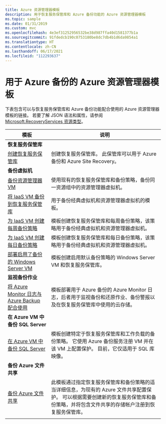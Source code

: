 ```yaml
---
title: Azure 资源管理器模板
description: 用于恢复服务保管库和 Azure 备份功能的 Azure 资源管理器模板
ms.topic: sample
ms.date: 01/31/2019
ms.custom: mvc
ms.openlocfilehash: 4e3ef31252956532be38d987ffa40d1581377b1a
ms.sourcegitcommit: 91fdedcb190c0753180be8dc7db4b1d6da9854a1
ms.translationtype: HT
ms.contentlocale: zh-CN
ms.lasthandoff: 06/17/2021
ms.locfileid: "112293637"
---
```

# <a name="azure-resource-manager-templates-for-azure-backup"></a>用于 Azure 备份的 Azure 资源管理器模板

下表包含可以与恢复服务保管库和 Azure 备份功能配合使用的 Azure 资源管理器模板的链接。 若要了解 JSON 语法和属性，请参阅 [Microsoft.RecoveryServices 资源类型](/azure/templates/microsoft.recoveryservices/allversions)。

| 模板 | 说明 |
|---|---|
|**恢复服务保管库** | |
| [创建恢复服务保管库](https://github.com/Azure/azure-quickstart-templates/tree/master/quickstarts/microsoft.recoveryservices/recovery-services-vault-create)| 创建恢复服务保管库。 此保管库可以用于 Azure 备份和 Azure Site Recovery。 |
|**备份虚拟机**| |
| [备份资源管理器 VM](https://github.com/Azure/azure-quickstart-templates/tree/master/quickstarts/microsoft.recoveryservices/recovery-services-backup-vms) | 使用现有的恢复服务保管库和备份策略，备份同一资源组中的资源管理器虚拟机。|
| [将 IaaS VM 备份到恢复服务保管库](https://github.com/Azure/azure-quickstart-templates/tree/master/quickstarts/microsoft.recoveryservices/recovery-services-backup-classic-resource-manager-vms) | 用于备份经典虚拟机和资源管理器虚拟机的模板。 |
| [为 IaaS VM 创建每周备份策略](https://github.com/Azure/azure-quickstart-templates/tree/master/quickstarts/microsoft.recoveryservices/recovery-services-weekly-backup-policy-create) | 模板创建恢复服务保管库和每周备份策略，该策略用于备份经典虚拟机和资源管理器虚拟机。|
| [为 IaaS VM 创建每日备份策略](https://github.com/Azure/azure-quickstart-templates/tree/master/quickstarts/microsoft.recoveryservices/recovery-services-daily-backup-policy-create) | 模板创建恢复服务保管库和每日备份策略，该策略用于备份经典虚拟机和资源管理器虚拟机。|
| [部署启用了备份的 Windows Server VM](https://github.com/Azure/azure-quickstart-templates/tree/master/quickstarts/microsoft.recoveryservices/recovery-services-create-vm-and-configure-backup) | 模板创建启用默认备份策略的 Windows Server VM 和恢复服务保管库。|
|**监视备份作业** |  |
| [将 Azure Monitor 日志与 Azure Backup 配合使用](https://github.com/Azure/azure-quickstart-templates/tree/master/demos/backup-oms-monitoring) | 模板部署用于 Azure 备份的 Azure Monitor 日志，后者用于监视备份和还原作业、备份警报以及在恢复服务保管库中使用的云存储。|
|**在 Azure VM 中备份 SQL Server** |  |
| [在 Azure VM 中备份 SQL Server](https://github.com/Azure/azure-quickstart-templates/tree/master/quickstarts/microsoft.recoveryservices/recovery-services-vm-workload-backup) | 模板创建特定于恢复服务保管库和工作负载的备份策略。 它使用 Azure 备份服务注册 VM 并在该 VM 上配置保护。 目前，它仅适用于 SQL 库映像。 |
|**备份 Azure 文件共享** |  |
| [备份 Azure 文件共享](https://github.com/Azure/azure-quickstart-templates/tree/master/quickstarts/microsoft.recoveryservices/recovery-services-backup-file-share) | 此模板通过指定恢复服务保管库和备份策略的适当详细信息，为现有的 Azure 文件共享配置保护。 可以根据需要创建新的恢复服务保管库和备份策略，并将包含文件共享的存储帐户注册到恢复服务保管库。 |
|   |   |
